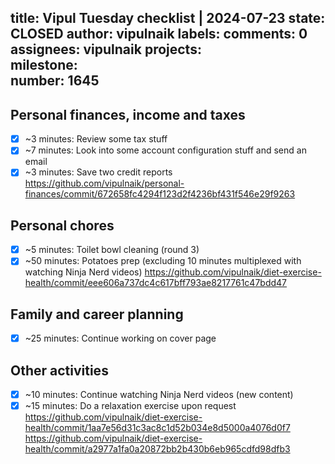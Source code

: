 title:	Vipul Tuesday checklist | 2024-07-23
state:	CLOSED
author:	vipulnaik
labels:	
comments:	0
assignees:	vipulnaik
projects:	
milestone:	
number:	1645
--
## Personal finances, income and taxes

- [x] ~3 minutes: Review some tax stuff
- [x] ~7 minutes: Look into some account configuration stuff and send an email
- [x] ~3 minutes: Save two credit reports https://github.com/vipulnaik/personal-finances/commit/672658fc4294f123d2f4236bf431f546e29f9263

## Personal chores

- [x] ~5 minutes: Toilet bowl cleaning (round 3)
- [x] ~50 minutes: Potatoes prep (excluding 10 minutes multiplexed with watching Ninja Nerd videos) https://github.com/vipulnaik/diet-exercise-health/commit/eee606a737dc4c617bff793ae8217761c47bdd47

## Family and career planning

- [x] ~25 minutes: Continue working on cover page

## Other activities

- [x] ~10 minutes: Continue watching Ninja Nerd videos (new content)
- [x] ~15 minutes: Do a relaxation exercise upon request https://github.com/vipulnaik/diet-exercise-health/commit/1aa7e56d31c3ac8c1d52b034e8d5000a4076d0f7 https://github.com/vipulnaik/diet-exercise-health/commit/a2977a1fa0a20872bb2b430b6eb965cdfd98dfb3
